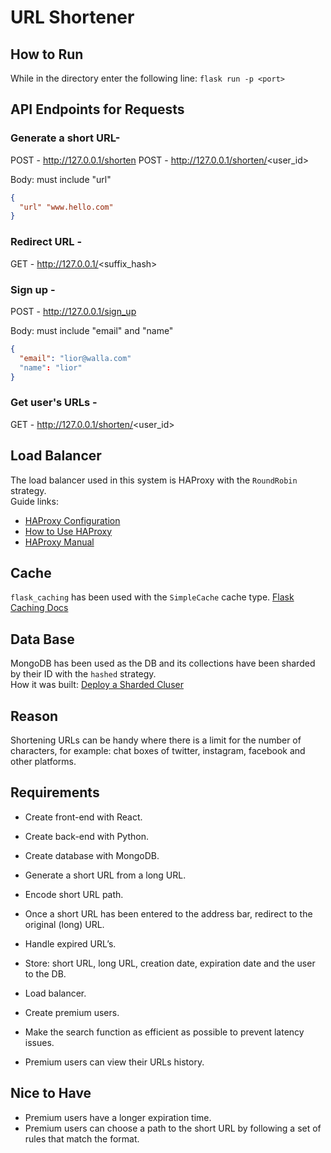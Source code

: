 # URL Shortener

## How to Run
While in the directory enter the following line: `flask run -p <port>`

## API Endpoints for Requests
### Generate a short URL-
POST - http://127.0.0.1/shorten
POST - http://127.0.0.1/shorten/<user_id>

Body: must include "url"
```json
{
  "url" "www.hello.com"
}
```

### Redirect URL -
GET - http://127.0.0.1/<suffix_hash>

### Sign up -
POST - http://127.0.0.1/sign_up

Body: must include "email" and "name"
```json
{
  "email": "lior@walla.com"
  "name": "lior"
}
```

### Get user's URLs -
GET - http://127.0.0.1/shorten/<user_id>

## Load Balancer
The load balancer used in this system is HAProxy with the `RoundRobin` strategy.<br>
Guide links: 
- [HAProxy Configuration](https://www.haproxy.com/blog/the-four-essential-sections-of-an-haproxy-configuration/#:~:text=There%20are%20four%20essential%20sections,routed%20to%20your%20backend%20servers.)
- [How to Use HAProxy](https://www.digitalocean.com/community/tutorials/how-to-use-haproxy-to-set-up-http-load-balancing-on-an-ubuntu-vps)
- [HAProxy Manual](https://www.haproxy.org/download/1.4/doc/configuration.txt)

## Cache
`flask_caching` has been used with the `SimpleCache` cache type. [Flask Caching Docs](https://flask-caching.readthedocs.io/en/latest/)

## Data Base
MongoDB has been used as the DB and its collections have been sharded by their ID with the `hashed` strategy.<br>
How it was built: [Deploy a Sharded Cluser](https://www.mongodb.com/docs/manual/tutorial/deploy-shard-cluster/)

## Reason
Shortening URLs can be handy where there is a limit for the number of characters, for example: chat boxes of twitter, instagram, facebook and other platforms.

## Requirements
- Create front-end with React.
- Create back-end with Python.
- Create database with MongoDB.

- Generate a short URL from a long URL.
- Encode short URL path.
- Once a short URL has been entered to the address bar, redirect to the original (long) URL.
- Handle expired URL’s.
- Store: short URL, long URL, creation date, expiration date and the user to the DB.
- Load balancer.
- Create premium users.
- Make the search function as efficient as possible to prevent latency issues.
- Premium users can view their URLs history.

## Nice to Have
- Premium users have a longer expiration time.
- Premium users can choose a path to the short URL by following a set of rules that match the format.
